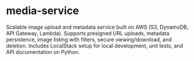 # media-service
Scalable image upload and metadata service built on AWS (S3, DynamoDB, API Gateway, Lambda). Supports presigned URL uploads, metadata persistence, image listing with filters, secure viewing/download, and deletion. Includes LocalStack setup for local development, unit tests, and API documentation on Python.
